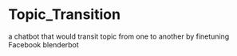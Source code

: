 # Topic_Transition
a chatbot that would transit topic from one to another by finetuning Facebook blenderbot
